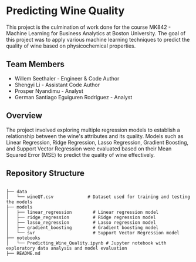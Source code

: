 # Predicting Wine Quality

This project is the culmination of work done for the course MK842 - Machine Learning for Business Analytics at Boston University. The goal of this project was to apply various machine learning techniques to predict the quality of wine based on physicochemical properties.

## Team Members

- Willem Seethaler - Engineer & Code Author
- Shengyi Li - Assistant Code Author
- Prosper Nyandimu - Analyst
- German Santiago Eguiguren Rodriguez - Analyst

## Overview

The project involved exploring multiple regression models to establish a relationship between the wine's attributes and its quality. Models such as Linear Regression, Ridge Regression, Lasso Regression, Gradient Boosting, and Support Vector Regression were evaluated based on their Mean Squared Error (MSE) to predict the quality of wine effectively.

## Repository Structure

```plaintext

├── data
│   └── wineQT.csv             # Dataset used for training and testing the models
├── models
│   ├── linear_regression        # Linear regression model
│   ├── ridge_regression         # Ridge regression model
│   ├── lasso_regression         # Lasso regression model
│   ├── gradient_boosting        # Gradient boosting model
│   └── svr                      # Support Vector Regression model
├── notebooks
│   └── Predicting_Wine_Quality.ipynb # Jupyter notebook with exploratory data analysis and model evaluation
├── README.md
